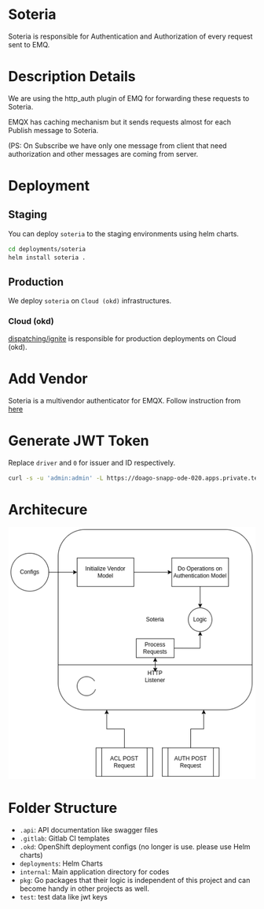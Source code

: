 # Soteria

Soteria is responsible for Authentication and Authorization of every request sent to EMQ.

# Description Details

We are using the http_auth plugin of EMQ for forwarding these requests to Soteria.

EMQX has caching mechanism but it sends requests almost for each Publish message to Soteria. 

(PS: On Subscribe we have only one message from client that need authorization and other messages are coming from server.

# Deployment

## Staging

You can deploy `soteria` to the staging environments using
helm charts.

```bash
cd deployments/soteria
helm install soteria .
```

## Production

We deploy `soteria` on `Cloud (okd)` infrastructures.

### Cloud (okd)

[dispatching/ignite](https://gitlab.snapp.ir/dispatching/ignite) is responsible
for production deployments on Cloud (okd).

# Add Vendor

Soteria is a multivendor authenticator for EMQX. Follow instruction from [here](docs/vendor.md)

# Generate JWT Token

Replace `driver` and `0` for issuer and ID respectively.

```bash
curl -s -u 'admin:admin' -L https://doago-snapp-ode-020.apps.private.teh-1.snappcloud.io/api/snapp/driver/0  | jq '.Token' -r
```

# Architecure 
![architectureOfSoteria](docs/arch.png)


# Folder Structure

- `.api`: API documentation like swagger files
- `.gitlab`: Gitlab CI templates
- `.okd`: OpenShift deployment configs (no longer is use. please use Helm charts)
- `deployments`: Helm Charts
- `internal`: Main application directory for codes
- `pkg`: Go packages that their logic is independent of this project and can become handy in other projects as well.
- `test`: test data like jwt keys
